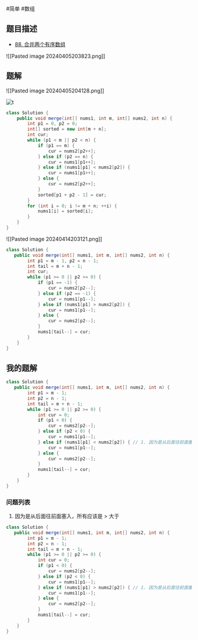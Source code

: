 #简单 #数组 
## 题目描述

- [88. 合并两个有序数组](https://leetcode.cn/problems/merge-sorted-array/)

![[Pasted image 20240405203823.png]]

## 题解

![[Pasted image 20240405204128.png]]

![t](https://assets.leetcode-cn.com/solution-static/88/1.gif)

```java
class Solution {
    public void merge(int[] nums1, int m, int[] nums2, int n) {
        int p1 = 0, p2 = 0;
        int[] sorted = new int[m + n];
        int cur;
        while (p1 < m || p2 < n) {
            if (p1 == m) {
                cur = nums2[p2++];
            } else if (p2 == n) {
                cur = nums1[p1++];
            } else if (nums1[p1] < nums2[p2]) {
                cur = nums1[p1++];
            } else {
                cur = nums2[p2++];
            }
            sorted[p1 + p2 - 1] = cur;
        }
        for (int i = 0; i != m + n; ++i) {
            nums1[i] = sorted[i];
        }
    }
}
```
![[Pasted image 20240414203121.png]]

```java
class Solution {
   public void merge(int[] nums1, int m, int[] nums2, int n) {
        int p1 = m - 1, p2 = n - 1;
        int tail = m + n - 1;
        int cur;
        while (p1 >= 0 || p2 >= 0) {
            if (p1 == -1) {
                cur = nums2[p2--];
            } else if (p2 == -1) {
                cur = nums1[p1--];
            } else if (nums1[p1] > nums2[p2]) {
                cur = nums1[p1--];
            } else {
                cur = nums2[p2--];
            }
            nums1[tail--] = cur;
        }
    } 
}
```


## 我的题解

```java
class Solution {
   public void merge(int[] nums1, int m, int[] nums2, int n) {
		int p1 = m - 1;
		int p2 = n - 1;
		int tail = m + n - 1;
		while (p1 >= 0 || p2 >= 0) {
			int cur = 0;
			if (p1 < 0) {
				cur = nums2[p2--];
			} else if (p2 < 0) {
				cur = nums1[p1--];
			} else if (nums1[p1] < nums2[p2]) { // 1. 因为是从后面往前面塞入，所有应该是 > 大于 
				cur = nums1[p1--];
			} else {
				cur = nums2[p2--];
			}
			nums1[tail--] = cur;
		}
    } 
}
```

### 问题列表 

1. 因为是从后面往前面塞入，所有应该是 > 大于 

```java
class Solution {
   public void merge(int[] nums1, int m, int[] nums2, int n) {
		int p1 = m - 1;
		int p2 = n - 1;
		int tail = m + n - 1;
		while (p1 >= 0 || p2 >= 0) {
			int cur = 0;
			if (p1 < 0) {
				cur = nums2[p2--];
			} else if (p2 < 0) {
				cur = nums1[p1--];
			} else if (nums1[p1] > nums2[p2]) { // 1. 因为是从后面往前面塞入，所有应该是 > 大于 
				cur = nums1[p1--];
			} else {
				cur = nums2[p2--];
			}
			nums1[tail--] = cur;
		}
    } 
}
```